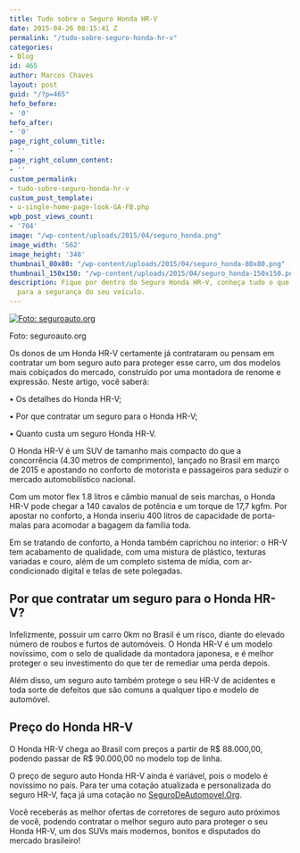 ```yaml
---
title: Tudo sobre o Seguro Honda HR-V
date: 2015-04-26 08:15:41 Z
permalink: "/tudo-sobre-seguro-honda-hr-v"
categories:
- Blog
id: 465
author: Marcos Chaves
layout: post
guid: "/?p=465"
hefo_before:
- '0'
hefo_after:
- '0'
page_right_column_title:
- ''
page_right_column_content:
- ''
custom_permalink:
- tudo-sobre-seguro-honda-hr-v
custom_post_template:
- u-single-home-page-look-GA-FB.php
wpb_post_views_count:
- '704'
image: "/wp-content/uploads/2015/04/seguro_honda.png"
image_width: '562'
image_height: '348'
thumbnail_80x80: "/wp-content/uploads/2015/04/seguro_honda-80x80.png"
thumbnail_150x150: "/wp-content/uploads/2015/04/seguro_honda-150x150.png"
description: Fique por dentro do Seguro Honda HR-V, conheça tudo o que pode oferecer
  para a segurança do seu veículo.
---
```


<div id="attachment_466"  class="wp-caption aligncenter">
  <a href="/wp-content/uploads/2015/04/seguro_honda.png"><img class="img-adjustment size-full wp-image-466" src="/wp-content/uploads/2015/04/seguro_honda.png" alt="Foto: seguroauto.org" width="562" height="348" srcset="/wp-content/uploads/2015/04/seguro_honda.png 562w, /wp-content/uploads/2015/04/seguro_honda-250x155.png 250w, /wp-content/uploads/2015/04/seguro_honda-120x74.png 120w" sizes="(max-width: 562px) 100vw, 562px" /></a>
  
  <p class="wp-caption-text">
    Foto: seguroauto.org
  </p>
</div>

Os donos de um Honda HR-V certamente já contrataram ou pensam em contratar um bom seguro auto para proteger esse carro, um dos modelos mais cobiçados do mercado, construído por uma montadora de renome e expressão. Neste artigo, você saberá:

• Os detalhes do Honda HR-V;
  
• Por que contratar um seguro para o Honda HR-V;
  
• Quanto custa um seguro Honda HR-V.

O Honda HR-V é um SUV de tamanho mais compacto do que a concorrência (4.30 metros de comprimento), lançado no Brasil em março de 2015 e apostando no conforto de motorista e passageiros para seduzir o mercado automobilístico nacional.

Com um motor flex 1.8 litros e câmbio manual de seis marchas, o Honda HR-V pode chegar a 140 cavalos de potência e um torque de 17,7 kgfm. Por apostar no conforto, a Honda inseriu 400 litros de capacidade de porta-malas para acomodar a bagagem da família toda.

Em se tratando de conforto, a Honda também caprichou no interior: o HR-V tem acabamento de qualidade, com uma mistura de plástico, texturas variadas e couro, além de um completo sistema de mídia, com ar-condicionado digital e telas de sete polegadas.

## Por que contratar um seguro para o Honda HR-V?

Infelizmente, possuir um carro 0km no Brasil é um risco, diante do elevado número de roubos e furtos de automóveis. O Honda HR-V é um modelo novíssimo, com o selo de qualidade da montadora japonesa, e é melhor proteger o seu investimento do que ter de remediar uma perda depois.

Além disso, um seguro auto também protege o seu HR-V de acidentes e toda sorte de defeitos que são comuns a qualquer tipo e modelo de automóvel.

## Preço do Honda HR-V

O Honda HR-V chega ao Brasil com preços a partir de R$ 88.000,00, podendo passar de R$ 90.000,00 no modelo top de linha.

O preço de seguro auto Honda HR-V ainda é variável, pois o modelo é novíssimo no país. Para ter uma cotação atualizada e personalizada do seguro HR-V, faça já uma cotação no <a href="/" target="_blank">SeguroDeAutomovel.Org</a>.

Você receberás as melhor ofertas de corretores de seguro auto próximos de você, podendo contratar o melhor seguro auto para proteger o seu Honda HR-V, um dos SUVs mais modernos, bonitos e disputados do mercado brasileiro!